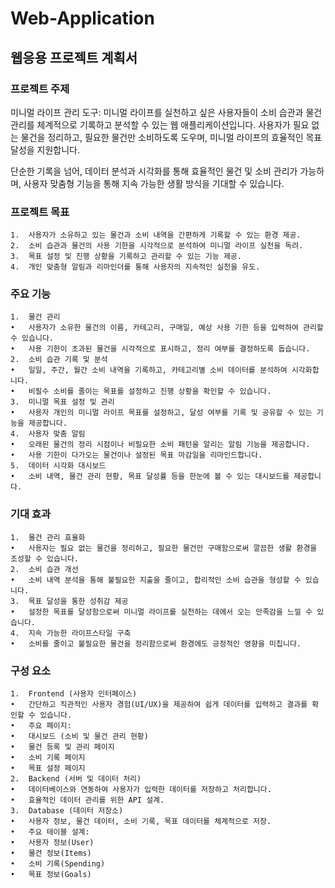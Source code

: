 # Web-Application

## 웹응용 프로젝트 계획서

### 프로젝트 주제

미니멀 라이프 관리 도구:
미니멀 라이프를 실천하고 싶은 사용자들이 소비 습관과 물건 관리를 체계적으로 기록하고 분석할 수 있는 웹 애플리케이션입니다.
사용자가 필요 없는 물건을 정리하고, 필요한 물건만 소비하도록 도우며, 미니멀 라이프의 효율적인 목표 달성을 지원합니다.


단순한 기록을 넘어, 데이터 분석과 시각화를 통해 효율적인 물건 및 소비 관리가 가능하며, 사용자 맞춤형 기능을 통해 지속 가능한 생활 방식을 기대할 수 있습니다.

### 프로젝트 목표
	1.	사용자가 소유하고 있는 물건과 소비 내역을 간편하게 기록할 수 있는 환경 제공.
	2.	소비 습관과 물건의 사용 기한을 시각적으로 분석하여 미니멀 라이프 실천을 독려.
	3.	목표 설정 및 진행 상황을 기록하고 관리할 수 있는 기능 제공.
	4.	개인 맞춤형 알림과 리마인더를 통해 사용자의 지속적인 실천을 유도.

### 주요 기능
	1.	물건 관리
	•	사용자가 소유한 물건의 이름, 카테고리, 구매일, 예상 사용 기한 등을 입력하여 관리할 수 있습니다.
	•	사용 기한이 초과된 물건을 시각적으로 표시하고, 정리 여부를 결정하도록 돕습니다.
	2.	소비 습관 기록 및 분석
	•	일일, 주간, 월간 소비 내역을 기록하고, 카테고리별 소비 데이터를 분석하여 시각화합니다.
	•	비필수 소비를 줄이는 목표를 설정하고 진행 상황을 확인할 수 있습니다.
	3.	미니멀 목표 설정 및 관리
	•	사용자 개인의 미니멀 라이프 목표를 설정하고, 달성 여부를 기록 및 공유할 수 있는 기능을 제공합니다.
	4.	사용자 맞춤 알림
	•	오래된 물건의 정리 시점이나 비필요한 소비 패턴을 알리는 알림 기능을 제공합니다.
	•	사용 기한이 다가오는 물건이나 설정된 목표 마감일을 리마인드합니다.
	5.	데이터 시각화 대시보드
	•	소비 내역, 물건 관리 현황, 목표 달성률 등을 한눈에 볼 수 있는 대시보드를 제공합니다.

### 기대 효과
	1.	물건 관리 효율화
	•	사용자는 필요 없는 물건을 정리하고, 필요한 물건만 구매함으로써 깔끔한 생활 환경을 조성할 수 있습니다.
	2.	소비 습관 개선
	•	소비 내역 분석을 통해 불필요한 지출을 줄이고, 합리적인 소비 습관을 형성할 수 있습니다.
	3.	목표 달성을 통한 성취감 제공
	•	설정한 목표를 달성함으로써 미니멀 라이프를 실천하는 데에서 오는 만족감을 느낄 수 있습니다.
	4.	지속 가능한 라이프스타일 구축
	•	소비를 줄이고 불필요한 물건을 정리함으로써 환경에도 긍정적인 영향을 미칩니다.

### 구성 요소
	1.	Frontend (사용자 인터페이스)
	•	간단하고 직관적인 사용자 경험(UI/UX)을 제공하여 쉽게 데이터를 입력하고 결과를 확인할 수 있습니다.
	•	주요 페이지:
	•	대시보드 (소비 및 물건 관리 현황)
	•	물건 등록 및 관리 페이지
	•	소비 기록 페이지
	•	목표 설정 페이지
	2.	Backend (서버 및 데이터 처리)
	•	데이터베이스와 연동하여 사용자가 입력한 데이터를 저장하고 처리합니다.
	•	효율적인 데이터 관리를 위한 API 설계.
	3.	Database (데이터 저장소)
	•	사용자 정보, 물건 데이터, 소비 기록, 목표 데이터를 체계적으로 저장.
	•	주요 테이블 설계:
	•	사용자 정보(User)
	•	물건 정보(Items)
	•	소비 기록(Spending)
	•	목표 정보(Goals)
